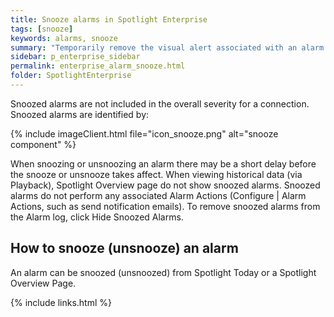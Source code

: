 ```yaml
---
title: Snooze alarms in Spotlight Enterprise
tags: [snooze]
keywords: alarms, snooze
summary: "Temporarily remove the visual alert associated with an alarm."
sidebar: p_enterprise_sidebar
permalink: enterprise_alarm_snooze.html
folder: SpotlightEnterprise
---
```


Snoozed alarms are not included in the overall severity for a connection.
Snoozed alarms are identified by:

{% include imageClient.html file="icon_snooze.png" alt="snooze component" %}

When snoozing or unsnoozing an alarm there may be a short delay before the snooze or unsnooze takes affect.
When viewing historical data (via Playback), Spotlight Overview page do not show snoozed alarms.
Snoozed alarms do not perform any associated Alarm Actions (Configure \| Alarm Actions, such as send notification emails).
To remove snoozed alarms from the Alarm log, click Hide Snoozed Alarms.



## How to snooze (unsnooze) an alarm

An alarm can be snoozed (unsnoozed) from Spotlight Today or a Spotlight Overview Page.

{% include links.html %}
